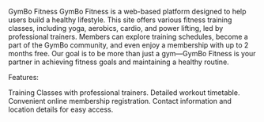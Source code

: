 GymBo Fitness
GymBo Fitness is a web-based platform designed to help users build a healthy lifestyle. This site offers various fitness training classes, including yoga, aerobics, cardio, and power lifting, led by professional trainers. Members can explore training schedules, become a part of the GymBo community, and even enjoy a membership with up to 2 months free. Our goal is to be more than just a gym—GymBo Fitness is your partner in achieving fitness goals and maintaining a healthy routine.

Features:

Training Classes with professional trainers.
Detailed workout timetable.
Convenient online membership registration.
Contact information and location details for easy access.
